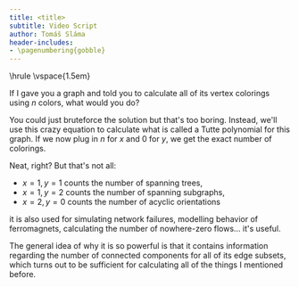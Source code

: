 ```yaml
---
title: <title>
subtitle: Video Script
author: Tomáš Sláma
header-includes:
- \pagenumbering{gobble}
---
```


\hrule
\vspace{1.5em}

If I gave you a graph and told you to calculate all of its vertex colorings using $n$ colors, what would you do?

You could just bruteforce the solution but that's too boring.
Instead, we'll use this crazy equation to calculate what is called a Tutte polynomial for this graph.
If we now plug in $n$ for $x$ and $0$ for $y$, we get the exact number of colorings.

Neat, right?
But that's not all:

- $x=1, y=1$ counts the number of spanning trees,
- $x=1, y=2$ counts the number of spanning subgraphs,
- $x=2, y=0$ counts the number of acyclic orientations

it is also used for simulating network failures, modelling behavior of ferromagnets, calculating the number of nowhere-zero flows... it's useful.

The general idea of why it is so powerful is that it contains information regarding the number of connected components for all of its edge subsets, which turns out to be sufficient for calculating all of the things I mentioned before.
